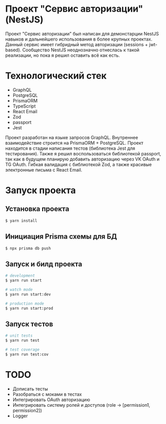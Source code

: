 # Проект "Сервис авторизации" (NestJS)

Проект "Сервис авторизации" был написан для демонстарции NestJS навыков и дальнейшего использования в более крупных проектах. Данный сервис имеет гибридный метод авторизации (sessions + jwt-based). Сообщество NestJS неоднозначно отнеслась к такой реализации, но пока я решил оставить всё как есть.

# Технологический стек

- GraphQL
- PostgreSQL
- PrismaORM
- TypeScript
- React Email
- Zod
- passport
- Jest

Проект разработан на языке запросов GraphQL. Внутреннее взаимодействие строится на PrismaORM + PostgreSQL. Проект находится в стадии написания тестов (библиотека Jest для тестирования). Также я решил воспользоваться библиотекой passport, так как в будущем планирую добавить авторизацию через VK OAuth и TG OAuth. Гибкая валидация с библиотекой Zod, а также красивые электронные письма с React Email.

# Запуск проекта

## Установка проекта

```bash
$ yarn install
```

## Инициация Prisma схемы для БД

```bash
$ npx prisma db push
```

## Запуск и билд проекта

```bash
# development
$ yarn run start

# watch mode
$ yarn run start:dev

# production mode
$ yarn run start:prod
```

## Запуск тестов

```bash
# unit tests
$ yarn run test

# test coverage
$ yarn run test:cov
```

# TODO

- Дописать тесты
- Разобраться с моками в тестах
- Интегрировать OAuth авторизацию
- Интегрировать систему ролей и доступов (role -> [permission1, permission2])
- Logger
